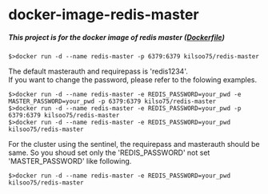 # docker-image-redis-master

##### This project is for the docker image of redis master ([Dockerfile](https://github.com/kilsoo75/docker-image-redis-master/blob/master/Dockerfile))

<pre><code>$>docker run -d --name redis-master -p 6379:6379 kilsoo75/redis-master</code></pre>

The default masterauth and requirepass is 'redis1234'.
<br>
If you want to change the password, please refer to the folowing examples.

<pre><code>$>docker run -d --name redis-master -e REDIS_PASSWORD=your_pwd -e MASTER_PASSWORD=your_pwd -p 6379:6379 kilso75/redis-master
$>docker run -d --name redis-master -e REDIS_PASSWORD=your_pwd -p 6379:6379 kilsoo75/redis-master
$>docker run -d --name redis-master -e REDIS_PASSWORD=your_pwd kilsoo75/redis-master</code></pre>

For the cluster using the sentinel, the requirepass and masterauth should be same. So you shoud set only the 'REDIS_PASSWORD' not set 'MASTER_PASSWORD' like following.
<pre><code>$>docker run -d --name redis-master -e REDIS_PASSWORD=your_pwd kilsoo75/redis-master</code></pre>

